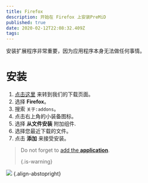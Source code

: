 ```yaml
---
title: Firefox
description: 开始在 Firefox 上安装PreMiD
published: true
date: 2020-02-12T22:08:32.409Z
tags:
---
```


安装扩展程序非常重要，因为应用程序本身无法做任何事情。

# 安装
1. [点击这里](https://premid.app/downloads) 来转到我们的下载页面。
2. 选择 **Firefox**。
3. 搜索 `关于:addons`。
4. 点击右上角的小装备图标。
5. 选择 **从文件安装** 附加组件.
6. 选择您最近下载的文件。
7. 点击 **添加** 来接受安装。

> Do not forget to [add the **application**](/install). 
> 
> {.is-warning}

![](https://img.icons8.com/color/2x/firefox.png) {.align-abstopright}